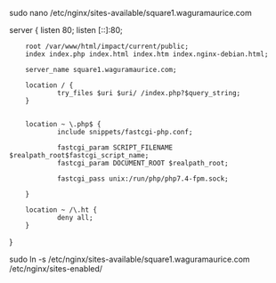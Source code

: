 sudo nano /etc/nginx/sites-available/square1.waguramaurice.com

server {
listen 80;
listen [::]:80;

        root /var/www/html/impact/current/public;
        index index.php index.html index.htm index.nginx-debian.html;

        server_name square1.waguramaurice.com;

        location / {
                try_files $uri $uri/ /index.php?$query_string;
        }


        location ~ \.php$ {
                include snippets/fastcgi-php.conf;

                fastcgi_param SCRIPT_FILENAME $realpath_root$fastcgi_script_name;
                fastcgi_param DOCUMENT_ROOT $realpath_root;

                fastcgi_pass unix:/run/php/php7.4-fpm.sock;

        }

        location ~ /\.ht {
                deny all;
        }

}

sudo ln -s /etc/nginx/sites-available/square1.waguramaurice.com /etc/nginx/sites-enabled/
